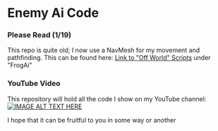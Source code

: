 # Enemy Ai Code 
### Please Read (1/19)
This repo is quite old; I now use a NavMesh for my movement and pathfinding. This can be found here: [Link to "Off World" Scripts](https://github.com/ThatcherMcc/Off-Worldin/tree/main/Off%20World/Assets/Scripts/Enemies) under "FrogAi"

### YouTube Video
This repository will hold all the code I show on my YouTube channel: 
[![IMAGE ALT TEXT HERE](https://img.youtube.com/vi/9uR1gGesoDw/maxresdefault.jpg)](https://www.youtube.com/watch?v=9uR1gGesoDw)

I hope that it can be fruitful to you in some way or another


